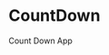 # CountDown
 Count Down App
         
                        
                                                                                                                                                                
                                                                                                       
                                                                                                     
                                                                                         
                                                                             
                                                    
                                 
                       
       
  
   
